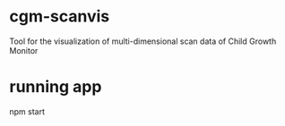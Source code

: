 # cgm-scanvis
Tool for the visualization of multi-dimensional scan data of Child Growth Monitor


# running app
npm start
